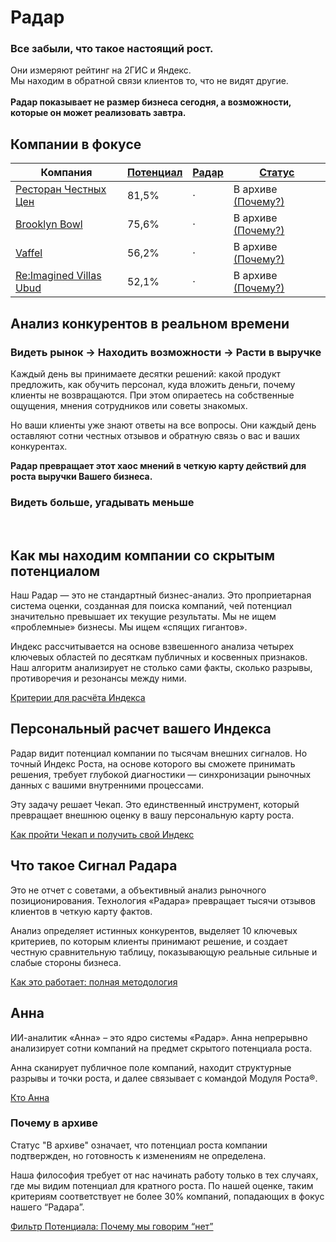 # Радар

### Все забыли, что такое настоящий рост.

Они измеряют рейтинг на 2ГИС и Яндекс. <br>
Мы находим в обратной связи клиентов то, что не видят другие. <br><br>
**Радар показывает не размер бизнеса сегодня, а возможности, которые он может реализовать завтра.**

## Компании в фокусе

<table class="radar-table-html">
  <thead>
    <tr>
      <th>Компания</th>
      <th><a href="/radar/overview#как-мы-находим-компании-со-скрытым-потенциалом">Потенциал</a></th>
      <th><a href="/radar/overview">Радар</a></th>
      <th><a href="/radar/overview#почему-в-архиве">Статус</a></th>
    </tr>
  </thead>
  <tbody>
    <tr>
      <td><a href="https://rchc.ru/" target="_blank" rel="noopener noreferrer">Ресторан Честных Цен</a></td>
      <td>81,5%</td>
      <td><span class="signal-passive-symbol">·</span></td>
      <td>В архиве <a href="/radar/overview.html#почему-в-архиве">(Почему?)</a></td>
    </tr>
    <tr>
      <td><a href="https://brooklynbowl.ru/" target="_blank" rel="noopener noreferrer">Brooklyn Bowl</a></td>
      <td>75,6%</td>
      <td><span class="signal-passive-symbol">·</span></td>
      <td>В архиве <a href="/radar/overview.html#почему-в-архиве">(Почему?)</a></td>
    </tr>
    <tr>
      <td><a href="https://vaffel.ru/" target="_blank" rel="noopener noreferrer">Vaffel</a></td>
      <td>56,2%</td>
      <td><span class="signal-passive-symbol">·</span></td>
      <td>В архиве <a href="/radar/overview.html#почему-в-архиве">(Почему?)</a></td>
    </tr>
    <tr>
      <td><a href="https://reimaginedvillas.com/" target="_blank" rel="noopener noreferrer">Re:Imagined Villas Ubud</a></td>
      <td>52,1%</td>
      <td><span class="signal-passive-symbol">·</span></td>
      <td>В архиве <a href="/radar/overview.html#почему-в-архиве">(Почему?)</a></td>
    </tr>
  </tbody>
</table>

## Анализ конкурентов в реальном времени

### Видеть рынок → Находить возможности → Расти в выручке

Каждый день вы принимаете десятки решений: какой продукт предложить, как обучить персонал, куда вложить деньги, почему клиенты не возвращаются. При этом опираетесь на собственные ощущения, мнения сотрудников или советы знакомых. 

Но ваши клиенты уже знают ответы на все вопросы. Они каждый день оставляют сотни честных отзывов и обратную связь о вас и ваших конкурентах. 

**Радар превращает этот хаос мнений в четкую карту действий для роста выручки Вашего бизнеса.**

### Видеть больше, угадывать меньше
<br>
<RadarHowItWorks />

## Как мы находим компании со скрытым потенциалом
Наш Радар — это не стандартный бизнес-анализ. Это проприетарная система оценки, созданная для поиска компаний, чей потенциал значительно превышает их текущие результаты. Мы не ищем «проблемные» бизнесы. Мы ищем «спящих гигантов».

Индекс рассчитывается на основе взвешенного анализа четырех ключевых областей по десяткам публичных и косвенных признаков. Наш алгоритм анализирует не столько сами факты, сколько разрывы, противоречия и резонансы между ними.

[Критерии для расчёта Индекса](/radar/scale_index)

## Персональный расчет вашего Индекса

Радар видит потенциал компании по тысячам внешних сигналов. Но точный Индекс Роста, на основе которого вы сможете принимать решения, требует глубокой диагностики — синхронизации рыночных данных с вашими внутренними процессами.

Эту задачу решает Чекап. Это единственный инструмент, который превращает внешнюю оценку в вашу персональную карту роста.

[Как пройти Чекап и получить свой Индекс](/checkup/overview)

## Что такое Сигнал Радара
Это не отчет с советами, а объективный анализ рыночного позиционирования. Технология «Радара» превращает тысячи отзывов клиентов в четкую карту фактов.

Анализ определяет истинных конкурентов, выделяет 10 ключевых критериев, по которым клиенты принимают решение, и создает честную сравнительную таблицу, показывающую реальные сильные и слабые стороны бизнеса.

[Как это работает: полная методология](/radar/signal/how-it-works)

## Анна

ИИ-аналитик «Анна» – это ядро системы «Радар». Анна непрерывно анализирует сотни компаний на предмет скрытого потенциала роста. 

Анна сканирует публичное поле компаний, находит структурные разрывы и точки роста, и далее связывает с командой Модуля Роста®.

[Кто Анна](/radar/who-is-anna)

### Почему в архиве

Статус "В архиве" означает, что потенциал роста компании подтвержден, но готовность к изменениям не определена.

Наша философия требует от нас начинать работу только в тех случаях, где мы видим потенциал для кратного роста. По нашей оценке, таким критериям соответствует не более 30% компаний, попадающих в фокус нашего “Радара”.

[Фильтр Потенциала: Почему мы говорим “нет”](/radar/filter)

<RadarSpecs />

